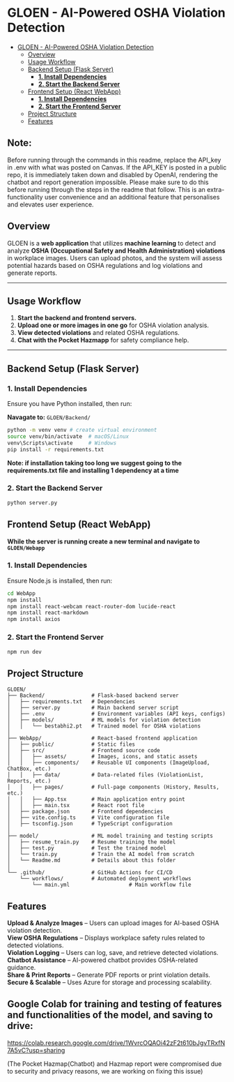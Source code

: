 # GLOEN - AI-Powered OSHA Violation Detection

- [GLOEN - AI-Powered OSHA Violation Detection](#gloen---ai-powered-osha-violation-detection)
  - [Overview](#overview)
  - [Usage Workflow](#usage-workflow)
  - [Backend Setup (Flask Server)](#backend-setup-flask-server)
    - [**1. Install Dependencies**](#1-install-dependencies)
    - [**2. Start the Backend Server**](#2-start-the-backend-server)
  - [Frontend Setup (React WebApp)](#frontend-setup-react-webapp)
    - [**1. Install Dependencies**](#1-install-dependencies-1)
    - [**2. Start the Frontend Server**](#2-start-the-frontend-server)
  - [Project Structure](#project-structure)
  - [Features](#features)

##  Note:
Before running through the commands in this readme, replace the API_key in .env with what was posted on Canvas. If the API_KEY is posted in a public repo, it is immediately taken down and disabled by OpenAI, rendering the chatbot and report generation impossible. Please make sure to do this before running through the steps in the readme that follow. This is an extra-functionality user convenience and an additional feature that personalises and elevates user experience.


##  Overview
GLOEN is a **web application** that utilizes **machine learning** to detect and analyze **OSHA (Occupational Safety and Health Administration) violations** in workplace images. Users can upload photos, and the system will assess potential hazards based on OSHA regulations and log violations and generate reports.

---

## Usage Workflow
1. **Start the backend and frontend servers.**
2. **Upload one or more images in one go** for OSHA violation analysis.
3. **View detected violations** and related OSHA regulations.
4. **Chat with the Pocket Hazmapp** for safety compliance help.


---

## Backend Setup (Flask Server)


### **1. Install Dependencies**
Ensure you have Python installed, then run:

**Navagate to:** `GLOEN/Backend/`

```bash
python -m venv venv # create virtual environment 
source venv/bin/activate  # macOS/Linux
venv\Scripts\activate     # Windows
pip install -r requirements.txt
```
**Note: if installation taking too long we suggest going to the requirements.txt file and installing 1 dependency at a time**

### **2. Start the Backend Server**
```bash
python server.py
```


## Frontend Setup (React WebApp)

**While the server is running create a new terminal and navigate to `GLOEN/Webapp`**
### **1. Install Dependencies**
Ensure Node.js is installed, then run:
```bash
cd WebApp
npm install
npm install react-webcam react-router-dom lucide-react
npm install react-markdown
npm install axios
```

### **2. Start the Frontend Server**
```bash
npm run dev
```


## Project Structure
```
GLOEN/
├── Backend/               # Flask-based backend server
│   ├── requirements.txt   # Dependencies
│   ├── server.py          # Main backend server script
│   ├── .env               # Environment variables (API keys, configs)
│   ├── models/            # ML models for violation detection
│   │   └── bestabhi2.pt   # Trained model for OSHA violations
│
├── WebApp/                # React-based frontend application
│   ├── public/            # Static files
│   ├── src/               # Frontend source code
│   │   ├── assets/        # Images, icons, and static assets
│   │   ├── components/    # Reusable UI components (ImageUpload, ChatBox, etc.)
│   │   ├── data/          # Data-related files (ViolationList, Reports, etc.)
│   │   ├── pages/         # Full-page components (History, Results, etc.)
│   │   ├── App.tsx        # Main application entry point
│   │   ├── main.tsx       # React root file
│   ├── package.json       # Frontend dependencies
│   ├── vite.config.ts     # Vite configuration file
│   ├── tsconfig.json      # TypeScript configuration
│
├── model/                 # ML model training and testing scripts
│   ├── resume_train.py    # Resume training the model
│   ├── test.py            # Test the trained model
│   └── train.py           # Train the AI model from scratch
│   └── Readme.md          # Details about this folder
│
└── .github/               # GitHub Actions for CI/CD
    └── workflows/         # Automated deployment workflows
        └── main.yml                   # Main workflow file
```

## Features
**Upload & Analyze Images** – Users can upload images for AI-based OSHA violation detection.  
**View OSHA Regulations** – Displays workplace safety rules related to detected violations.  
**Violation Logging** – Users can log, save, and retrieve detected violations.  
**Chatbot Assistance** – AI-powered chatbot provides OSHA-related guidance.  
**Share & Print Reports** – Generate PDF reports or print violation details.  
**Secure & Scalable** – Uses Azure for storage and processing scalability.  

## Google Colab for training and testing of features and functionalities of the model, and saving to drive: 

https://colab.research.google.com/drive/1WvrcOQAOi42zF2t610bJgvTRxfN7A5vC?usp=sharing

(The Pocket Hazmap(Chatbot) and Hazmap report were compromised due to security and privacy reasons, we are working on fixing this issue)
